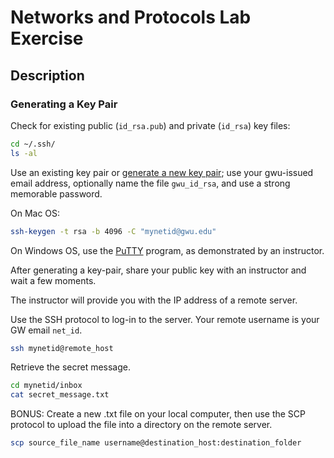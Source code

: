 # Networks and Protocols Lab Exercise

## Description

### Generating a Key Pair

Check for existing public (`id_rsa.pub`) and private (`id_rsa`) key files:

```` sh
cd ~/.ssh/
ls -al
````

Use an existing key pair or [generate a new key pair](https://help.github.com/articles/generating-ssh-keys/);
 use your gwu-issued email address,
 optionally name the file `gwu_id_rsa`,
 and use a strong memorable password.

On Mac OS:

```` sh
ssh-keygen -t rsa -b 4096 -C "mynetid@gwu.edu"
````

On Windows OS, use the [PuTTY](http://www.chiark.greenend.org.uk/~sgtatham/putty/download.html) program, as demonstrated by an instructor.

After generating a key-pair, share your public key with an instructor and wait a few moments.

The instructor will provide you with the IP address of a remote server.

Use the SSH protocol to log-in to the server. Your remote username is your GW email `net_id`.

```` sh
ssh mynetid@remote_host
````

Retrieve the secret message.

```` sh
cd mynetid/inbox
cat secret_message.txt
````

BONUS: Create a new .txt file on your local computer, then use
  the SCP protocol to upload the file into a directory on the remote server.

```` sh
scp source_file_name username@destination_host:destination_folder
````
